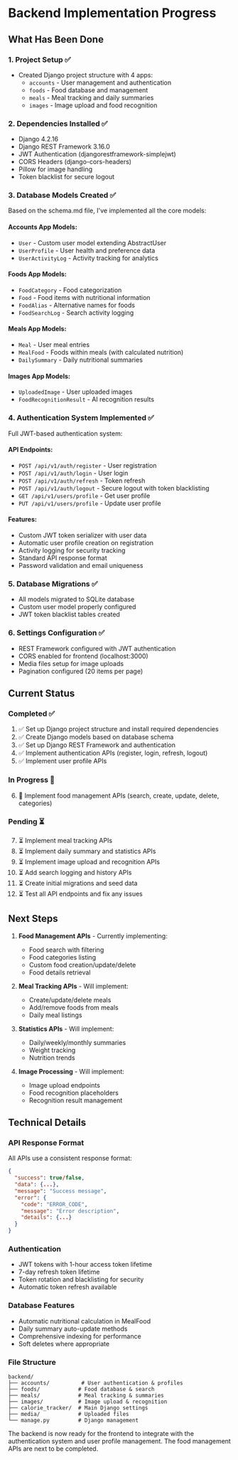 # Backend Implementation Progress

## What Has Been Done

### 1. Project Setup ✅
- Created Django project structure with 4 apps:
  - `accounts` - User management and authentication
  - `foods` - Food database and management
  - `meals` - Meal tracking and daily summaries
  - `images` - Image upload and food recognition

### 2. Dependencies Installed ✅
- Django 4.2.16
- Django REST Framework 3.16.0
- JWT Authentication (djangorestframework-simplejwt)
- CORS Headers (django-cors-headers)
- Pillow for image handling
- Token blacklist for secure logout

### 3. Database Models Created ✅
Based on the schema.md file, I've implemented all the core models:

#### Accounts App Models:
- `User` - Custom user model extending AbstractUser
- `UserProfile` - User health and preference data
- `UserActivityLog` - Activity tracking for analytics

#### Foods App Models:
- `FoodCategory` - Food categorization
- `Food` - Food items with nutritional information
- `FoodAlias` - Alternative names for foods
- `FoodSearchLog` - Search activity logging

#### Meals App Models:
- `Meal` - User meal entries
- `MealFood` - Foods within meals (with calculated nutrition)
- `DailySummary` - Daily nutritional summaries

#### Images App Models:
- `UploadedImage` - User uploaded images
- `FoodRecognitionResult` - AI recognition results

### 4. Authentication System Implemented ✅
Full JWT-based authentication system:

#### API Endpoints:
- `POST /api/v1/auth/register` - User registration
- `POST /api/v1/auth/login` - User login
- `POST /api/v1/auth/refresh` - Token refresh
- `POST /api/v1/auth/logout` - Secure logout with token blacklisting
- `GET /api/v1/users/profile` - Get user profile
- `PUT /api/v1/users/profile` - Update user profile

#### Features:
- Custom JWT token serializer with user data
- Automatic user profile creation on registration
- Activity logging for security tracking
- Standard API response format
- Password validation and email uniqueness

### 5. Database Migrations ✅
- All models migrated to SQLite database
- Custom user model properly configured
- JWT token blacklist tables created

### 6. Settings Configuration ✅
- REST Framework configured with JWT authentication
- CORS enabled for frontend (localhost:3000)
- Media files setup for image uploads
- Pagination configured (20 items per page)

## Current Status

### Completed ✅
1. ✅ Set up Django project structure and install required dependencies
2. ✅ Create Django models based on database schema
3. ✅ Set up Django REST Framework and authentication
4. ✅ Implement authentication APIs (register, login, refresh, logout)
5. ✅ Implement user profile APIs

### In Progress 🔄
6. 🔄 Implement food management APIs (search, create, update, delete, categories)

### Pending ⏳
7. ⏳ Implement meal tracking APIs
8. ⏳ Implement daily summary and statistics APIs
9. ⏳ Implement image upload and recognition APIs
10. ⏳ Add search logging and history APIs
11. ⏳ Create initial migrations and seed data
12. ⏳ Test all API endpoints and fix any issues

## Next Steps

1. **Food Management APIs** - Currently implementing:
   - Food search with filtering
   - Food categories listing
   - Custom food creation/update/delete
   - Food details retrieval

2. **Meal Tracking APIs** - Will implement:
   - Create/update/delete meals
   - Add/remove foods from meals
   - Daily meal listings

3. **Statistics APIs** - Will implement:
   - Daily/weekly/monthly summaries
   - Weight tracking
   - Nutrition trends

4. **Image Processing** - Will implement:
   - Image upload endpoints
   - Food recognition placeholders
   - Recognition result management

## Technical Details

### API Response Format
All APIs use a consistent response format:
```json
{
  "success": true/false,
  "data": {...},
  "message": "Success message",
  "error": {
    "code": "ERROR_CODE",
    "message": "Error description",
    "details": {...}
  }
}
```

### Authentication
- JWT tokens with 1-hour access token lifetime
- 7-day refresh token lifetime
- Token rotation and blacklisting for security
- Automatic token refresh available

### Database Features
- Automatic nutritional calculation in MealFood
- Daily summary auto-update methods
- Comprehensive indexing for performance
- Soft deletes where appropriate

### File Structure
```
backend/
├── accounts/          # User authentication & profiles
├── foods/            # Food database & search
├── meals/            # Meal tracking & summaries  
├── images/           # Image upload & recognition
├── calorie_tracker/  # Main Django settings
├── media/            # Uploaded files
└── manage.py         # Django management
```

The backend is now ready for the frontend to integrate with the authentication system and user profile management. The food management APIs are next to be completed.